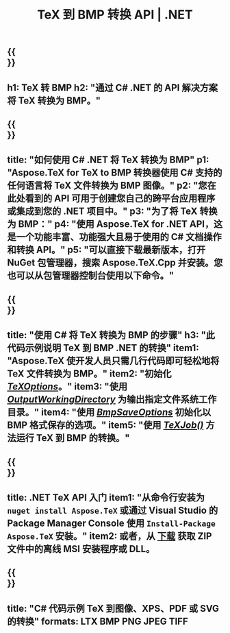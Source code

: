 ﻿---
translation: true
template: /_templates/_conversion-child-net.md
title: TeX 到 BMP 转换 API | .NET
description: TeX 到 BMP 的转换功能。将此本地 .NET 库集成到您的项目中，或使用跨平台应用程序将 TeX 转换为 BMP。
keywords: tex to bmp api net, tex2bmp 集成 c#
url: /net/conversion/tex-to-bmp/
family: tex
platformtag: net
feature: conversion
informat: TEX
outformat: BMP
otherformats: PNG JPEG TIFF PDF SVG XPS
---

{{<section banner>}}
---
h1: TeX 转 BMP
h2: "通过 C# .NET 的 API 解决方案将 TeX 转换为 BMP。"
---

{{<section overview>}}
---
title: "如何使用 C# .NET 将 TeX 转换为 BMP"
p1: "Aspose.TeX for TeX to BMP 转换器使用 C# 支持的任何语言将 TeX 文件转换为 BMP 图像。"
p2: "您在此处看到的 API 可用于创建您自己的跨平台应用程序或集成到您的 .NET 项目中。"
p3: "为了将 TeX 转换为 BMP："
p4: "使用 Aspose.TeX for .NET API，这是一个功能丰富、功能强大且易于使用的 C# 文档操作和转换 API。"
p5: "可以直接下载最新版本，打开 NuGet 包管理器，搜索 Aspose.TeX.Cpp 并安装。您也可以从包管理器控制台使用以下命令。"
---

{{<section feature1>}}
---
title: "使用 C# 将 TeX 转换为 BMP 的步骤"
h3: "此代码示例说明 TeX 到 BMP .NET 的转换"
item1: "Aspose.TeX 使开发人员只需几行代码即可轻松地将 TeX 文件转换为 BMP。"
item2: "初始化 [*TeXOptions*](https://reference.aspose.com/tex/net/aspose.tex/texoptions/)。"
item3: "使用 [*OutputWorkingDirectory*](https://reference.aspose.com/tex/net/aspose.tex/texoptions/outputworkingdirectory/) 为输出指定文件系统工作目录。"
item4: "使用 [*BmpSaveOptions*](https://reference.aspose.com/tex/net/aspose.tex.presentation.image/bmpsaveoptions/) 初始化以 BMP 格式保存的选项。"
item5: "使用 [*TeXJob()*](https://reference.aspose.com/tex/net/aspose.tex/texjob/) 方法运行 TeX 到 BMP 的转换。"
---

{{<section feature2>}}
---
title: .NET TeX API 入门
item1: "从命令行安装为 ```nuget install Aspose.TeX``` 或通过 Visual Studio 的 Package Manager Console 使用 ```Install-Package Aspose.TeX``` 安装。"
item2: 或者，从 [下载](https://downloads.aspose.com/tex/net) 获取 ZIP 文件中的离线 MSI 安装程序或 DLL。
---

{{<section widget>}}
---
title: "C# 代码示例 TeX 到图像、XPS、PDF 或 SVG 的转换"
formats: LTX BMP PNG JPEG TIFF
---